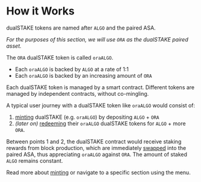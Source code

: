 # How it Works

dualSTAKE tokens are named after `ALGO` and the paired ASA.

_For the purposes of this section, we will use `ORA` as the dualSTAKE paired asset._

The `ORA` dualSTAKE token is called `oraALGO`.

- Each `oraALGO` is backed by `ALGO` at a rate of 1:1
- Each `oraALGO` is backed by an increasing amount of `ORA`

Each dualSTAKE token is managed by a smart contract. Different tokens are managed by independent contracts, without co-mingling.

A typical user journey with a dualSTAKE token like `oraALGO` would consist of:

1. [minting](./mint.html) dualSTAKE (e.g. `oraALGO`) by depositing `ALGO` + `ORA`
2. _(later on)_ [redeeming](./redeem.html) their `oraALGO` dualSTAKE tokens for `ALGO` + more `ORA`.

Between points 1 and 2, the dualSTAKE contract would receive staking rewards from block production, which are immediately [swapped](./rewards.html) into the paired ASA, thus appreciating `oraALGO` against `ORA`. The amount of staked `ALGO` remains constant.

Read more about [minting](./mint.html) or navigate to a specific section using the menu.

